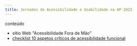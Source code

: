 ```yaml
---
title: Jornadas de Acessibilidade e Usabilidade na AP 2023
---
```


conteúdo

- sítio Web "Acessibilidade Fora de Mão"
- [checklist 10 aspetos críticos de acessibilidade funcional](checklis-10aspetos.html)
